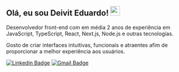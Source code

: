 ## Olá, eu sou Deivit Eduardo!  <img src="https://media.giphy.com/media/hvRJCLFzcasrR4ia7z/giphy.gif" width="26"> 

Desenvolvedor front-end com em média 2 anos de experiência em JavaScript, TypeScript, React, Next.js, Node.js e outras tecnologias. 

Gosto de criar interfaces intuitivas, funcionais e atraentes afim de proporcionar a melhor experiência aos usuários.

[![Linkedin Badge](https://img.shields.io/badge/-Deivit%20Eduardo-0284c7?style=flat-square&logo=Linkedin&logoColor=white&link=https://www.linkedin.com/in/deivit-eduardo/)](https://www.linkedin.com/in/deivit-eduardo/) 
[![Gmail Badge](https://img.shields.io/badge/-deiviteduardo87@gmail.com-0284c7?style=flat-square&logo=Gmail&logoColor=white&link=mailto:deiviteduardo87@gmail.com)](mailto:deiviteduardo87@gmail.com)
